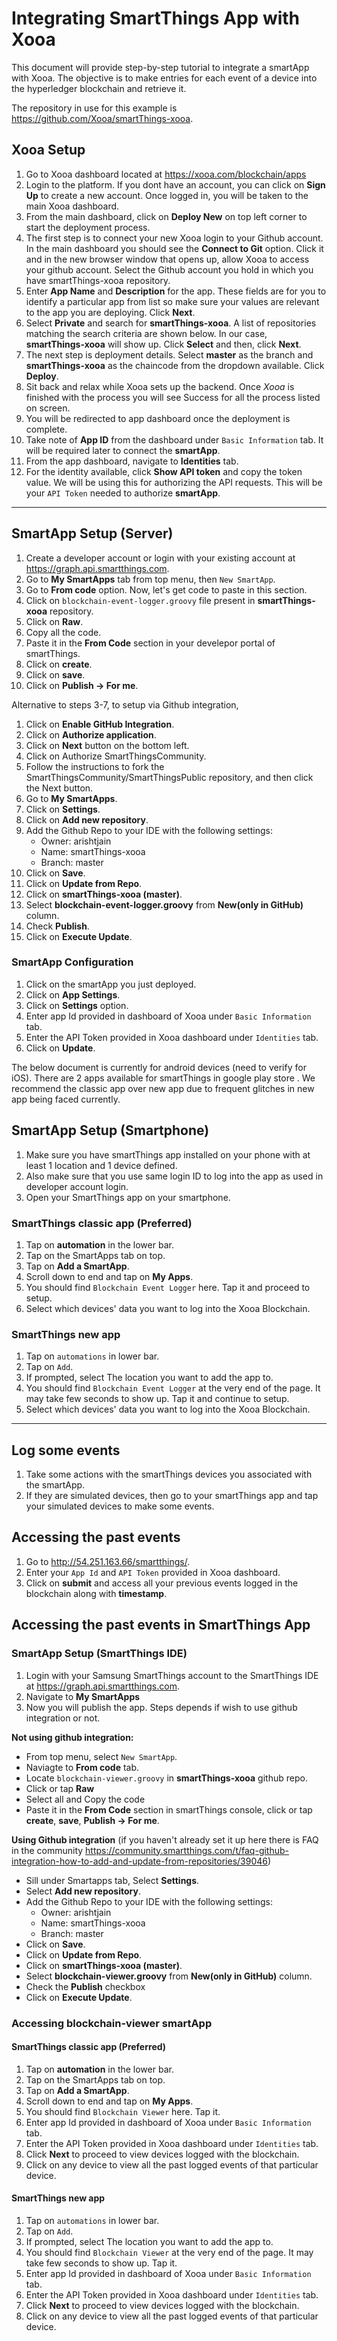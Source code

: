 # Integrating SmartThings App with Xooa
This document will provide step-by-step tutorial to integrate a smartApp with Xooa.
The objective is to make entries for each event of a device into the hyperledger blockchain and retrieve it.

The repository in use for this example is <https://github.com/Xooa/smartThings-xooa>.

## Xooa Setup
1. Go to Xooa dashboard located at <https://xooa.com/blockchain/apps>
2. Login to the platform. If you dont have an account, you can click on **Sign Up** to create a new account. Once logged in, you will be taken to the main Xooa dashboard.
3. From the main dashboard, click on **Deploy New** on top left corner to start the deployment process.
4. The first step is to connect your new Xooa login to your Github account. In the main dashboard you should see the **Connect to Git** option. Click it and in the new browser window that opens up, allow Xooa to access your github account. Select the Github account you hold in which you have smartThings-xooa repository.
5. Enter **App Name** and **Description** for the app. These fields are for you to identify a particular app from list so make sure your values are relevant to the app you are deploying. Click **Next**.
6. Select **Private** and search for **smartThings-xooa**. A list of repositories matching the search criteria are shown below. In our case, **smartThings-xooa** will show up. Click **Select** and then, click **Next**.
7. The next step is deployment details. Select **master** as the branch and **smartThings-xooa** as the chaincode from the dropdown available. Click **Deploy**.
8. Sit back and relax while Xooa sets up the backend. Once *Xooa* is finished with the process you will see Success for all the process listed on screen.
9. You will be redirected to app dashboard once the deployment is complete.
10. Take note of **App ID** from the dashboard under `Basic Information` tab. It will be required later to connect the **smartApp**.
11. From the app dashboard, navigate to **Identities** tab.
12. For the identity available, click **Show API token** and copy the token value. We will be using this for authorizing the API requests. This will be your `API Token` needed to authorize **smartApp**.

___

## SmartApp Setup (Server)
1. Create a developer account or login with your existing account at <https://graph.api.smartthings.com>.
2. Go to **My SmartApps** tab from top menu, then `New SmartApp`.
3. Go to **From code** option. Now, let's get code to paste in this section.
4. Click on `blockchain-event-logger.groovy` file present in **smartThings-xooa** repository.
5. Click on **Raw**.
6. Copy all the code.
7. Paste it in the **From Code** section in your develepor portal of smartThings.
5. Click on **create**.
6. Click on **save**.
7. Click on **Publish -> For me**.

Alternative to steps 3-7, to setup via Github integration,
1. Click on **Enable GitHub Integration**.
2. Click on **Authorize application**.
3. Click on **Next** button on the bottom left.
4. Click on Authorize SmartThingsCommunity.
5. Follow the instructions to fork the SmartThingsCommunity/SmartThingsPublic repository, and then click the Next button.
6. Go to **My SmartApps**.
7. Click on **Settings**.
8. Click on **Add new repository**.
9. Add the Github Repo to your IDE with the following settings:
	* Owner: arishtjain
	* Name: smartThings-xooa
	* Branch: master
10. Click on **Save**.
11. Click on **Update from Repo**.
12. Click on **smartThings-xooa (master)**.
13. Select **blockchain-event-logger.groovy** from **New(only in GitHub)** column.
14. Check **Publish**.
15. Click on **Execute Update**.

### SmartApp Configuration
1. Click on the smartApp you just deployed.
1. Click on **App Settings**.
2. Click on **Settings** option.
3. Enter app Id provided in dashboard of Xooa under `Basic Information` tab.
4. Enter the API Token provided in Xooa dashboard under `Identities` tab.
5. Click on **Update**.

The below document is currently for android devices (need to verify for iOS).
There are 2 apps available for smartThings in google play store . We recommend the classic app over new app due to frequent glitches in new app being faced currently.
## SmartApp Setup (Smartphone)
1. Make sure you have smartThings app installed on your phone with at least 1 location and 1 device defined.
2. Also make sure that you use same login ID to log into the app as used in developer account login.
3. Open your SmartThings app on your smartphone.

### SmartThings classic app (Preferred)
1. Tap on **automation** in the lower bar.
2. Tap on the SmartApps tab on top.
3. Tap on **Add a SmartApp**.
4. Scroll down to end and tap on **My Apps**.
5. You should find `Blockchain Event Logger` here. Tap it and proceed to setup.
6. Select which devices' data you want to log into the Xooa Blockchain.

### SmartThings new app
1. Tap on `automations` in lower bar.
2. Tap on `Add`.
3. If prompted, select The location you want to add the app to.
4. You should find `Blockchain Event Logger` at the very end of the page. It may take few seconds to show up. Tap it and continue to setup.
5. Select which devices' data you want to log into the Xooa Blockchain.
___

## Log some events
1. Take some actions with the smartThings devices you associated with the smartApp.
2. If they are simulated devices, then go to your smartThings app and tap your simulated devices to make some events.


## Accessing the past events
1. Go to <http://54.251.163.66/smartthings/>.
2. Enter your `App Id` and `API Token` provided in Xooa dashboard.
3. Click on **submit** and access all your previous events logged in the blockchain along with **timestamp**.

## Accessing the past events in SmartThings App

### SmartApp Setup (SmartThings IDE)
1. Login with your Samsung  SmartThings account to the SmartThings IDE at <https://graph.api.smartthings.com>.
2. Navigate to **My SmartApps** 
3. Now you will publish the app.  Steps depends if wish to use github integration or not.

**Not using github integration:**

* From top menu, select `New SmartApp`.
* Naviagte to **From code** tab. 
* Locate `blockchain-viewer.groovy` in **smartThings-xooa** github repo.
* Click or tap **Raw** 
* Select all and Copy the code
* Paste it in the **From Code** section in smartThings console, click or tap **create**, **save**, **Publish -> For me**.

**Using Github integration** (if you haven't already set it up here there is FAQ in the community https://community.smartthings.com/t/faq-github-integration-how-to-add-and-update-from-repositories/39046)
* Sill under Smartapps tab, Select  **Settings**.
* Select  **Add new repository**.
* Add the Github Repo to your IDE with the following settings:
	* Owner: arishtjain
	* Name: smartThings-xooa
	* Branch: master
* Click on **Save**.
* Click on **Update from Repo**.
* Click on **smartThings-xooa (master)**.
* Select **blockchain-viewer.groovy** from **New(only in GitHub)** column.
* Check the **Publish** checkbox
* Click on **Execute Update**.

### Accessing blockchain-viewer smartApp
#### SmartThings classic app (Preferred)
1. Tap on **automation** in the lower bar.
2. Tap on the SmartApps tab on top.
3. Tap on **Add a SmartApp**.
4. Scroll down to end and tap on **My Apps**.
5. You should find `Blockchain Viewer` here. Tap it.
6. Enter app Id provided in dashboard of Xooa under `Basic Information` tab.
7. Enter the API Token provided in Xooa dashboard under `Identities` tab.
8. Click **Next** to proceed to view devices logged with the blockchain.
9. Click on any device to view all the past logged events of that particular device.

#### SmartThings new app
1. Tap on `automations` in lower bar.
2. Tap on `Add`.
3. If prompted, select The location you want to add the app to.
4. You should find `Blockchain Viewer` at the very end of the page. It may take few seconds to show up. Tap it.
5. Enter app Id provided in dashboard of Xooa under `Basic Information` tab.
6. Enter the API Token provided in Xooa dashboard under `Identities` tab.
7. Click **Next** to proceed to view devices logged with the blockchain.
8. Click on any device to view all the past logged events of that particular device.